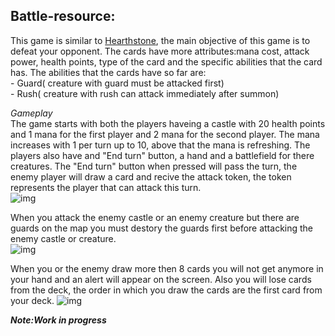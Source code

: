   ## Battle-resource:
  
   This game is similar to [Hearthstone](https://playhearthstone.com/en-us/), the main objective of this game is to defeat your opponent. The cards have more attributes:mana cost, attack power, health points, type of the card and the specific abilities that the card has.
   The abilities that the cards have so far are:</br>
      - Guard( creature with guard must be attacked first)</br>
      - Rush( creature with rush can attack immediately after summon)</br>
   
   *Gameplay*</br>
   The game starts with both the players haveing a castle with 20 health points and 1 mana for the first player and 2 mana for the second player. The mana increases with 1 per turn up to 10, above that the mana is refreshing. The players also have and "End turn" button, a hand and a battlefield for there creatures. The "End turn" button when pressed will pass the turn, the enemy player will draw a card and recive the attack token, the token represents the player that can attack this turn.</br>
   ![img](https://github.com/ManoloiuAlexandru/Battle_resurce/blob/master/msg1.png)</br>
  
  When you attack the enemy castle or an enemy creature but there are guards on the map you must destory the guards first before attacking the enemy castle or creature.</br>
  ![img](https://github.com/ManoloiuAlexandru/Battle_resurce/blob/master/message3.png)</br>
  
  When you or the enemy draw more then 8 cards you will not get anymore in your hand and an alert will appear on the screen. Also you will lose cards from the deck, the order in which you draw the cards are the first card from your deck.
  ![img](https://github.com/ManoloiuAlexandru/Battle_resurce/blob/master/message2.png)</br>
  
***Note:Work in progress***
      
